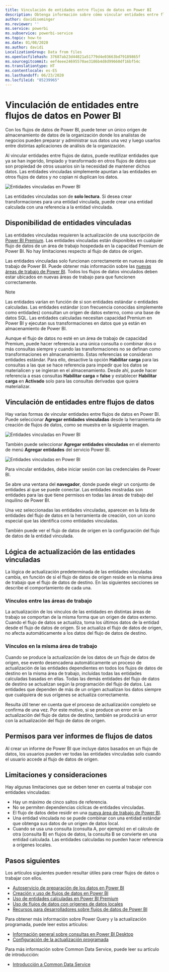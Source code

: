 ```yaml
---
title: Vinculación de entidades entre flujos de datos en Power BI
description: Obtenga información sobre cómo vincular entidades entre flujos de datos en Power BI.
author: davidiseminger
ms.reviewer: ''
ms.service: powerbi
ms.subservice: powerbi-service
ms.topic: how-to
ms.date: 01/08/2020
ms.author: davidi
LocalizationGroup: Data from files
ms.openlocfilehash: 37687ab23d44821a51779d4e03663bd79189865f
ms.sourcegitcommit: eef4eee24695570ae3186b4d8d99660df16bf54c
ms.translationtype: HT
ms.contentlocale: es-ES
ms.lasthandoff: 06/23/2020
ms.locfileid: "85239965"
---
```

# <a name="link-entities-between-dataflows-in-power-bi"></a>Vinculación de entidades entre flujos de datos en Power BI

Con los flujos de datos de Power BI, puede tener un único origen de almacenamiento de datos de la organización donde los analistas de negocios pueden preparar y administrar sus datos una vez y luego usarlos entre distintas aplicaciones de análisis de la organización. 

Al vincular entidades entre flujos de datos, puede reutilizar entidades que ya se han ingerido, limpiado y transformado en otros flujos de datos que son propiedad de otros usuarios sin la necesidad de mantener dichos datos. Las entidades vinculadas simplemente apuntan a las entidades en otros flujos de datos y *no* copian ni duplican los datos.

![Entidades vinculadas en Power BI](media/service-dataflows-linked-entities/linked-entities_00.png)

Las entidades vinculadas son de **solo lectura**. Si desea crear transformaciones para una entidad vinculada, puede crear una entidad calculada con una referencia a la entidad vinculada.

## <a name="linked-entity-availability"></a>Disponibilidad de entidades vinculadas

Las entidades vinculadas requieren la actualización de una suscripción de [Power BI Premium](../admin/service-premium-what-is.md). Las entidades vinculadas están disponibles en cualquier flujo de datos de un área de trabajo hospedada en la capacidad Premium de Power BI. No hay limitaciones respecto al flujo de datos de origen.

Las entidades vinculadas solo funcionan correctamente en nuevas áreas de trabajo de Power BI. Puede obtener más información sobre las [nuevas áreas de trabajo de Power BI](../collaborate-share/service-create-the-new-workspaces.md). Todos los flujos de datos vinculados deben estar ubicados en nuevas áreas de trabajo para que funcionen correctamente.

> [!NOTE]
> Las entidades varían en función de si son entidades estándar o entidades calculadas. Las entidades estándar (con frecuencia conocidas simplemente como entidades) consultan un origen de datos externo, como una base de datos SQL. Las entidades calculadas necesitan capacidad Premium en Power BI y ejecutan sus transformaciones en datos que ya están en almacenamiento de Power BI. 
>
>Aunque el flujo de datos no esté en un área de trabajo de capacidad Premium, puede hacer referencia a una única consulta o combinar dos o más consultas siempre y cuando las transformaciones no se definan como transformaciones en almacenamiento. Estas referencias se consideran entidades estándar. Para ello, desactive la opción **Habilitar carga** para las consultas a las que se hace referencia para impedir que los datos se materialicen y se ingieran en el almacenamiento. Desde ahí, puede hacer referencia a esas consultas **Habilitar carga = false** y establecer **Habilitar carga** en **Activado** solo para las consultas derivadas que quiera materializar.


## <a name="how-to-link-entities-between-dataflows"></a>Vinculación de entidades entre flujos de datos

Hay varias formas de vincular entidades entre flujos de datos en Power BI. Puede seleccionar **Agregar entidades vinculadas** desde la herramienta de creación de flujos de datos, como se muestra en la siguiente imagen. 

![Entidades vinculadas en Power BI](media/service-dataflows-linked-entities/linked-entities_00.png)

También puede seleccionar **Agregar entidades vinculadas** en el elemento de menú **Agregar entidades** del servicio Power BI.

![Entidades vinculadas en Power BI](media/service-dataflows-linked-entities/linked-entities_01.png)

Para vincular entidades, debe iniciar sesión con las credenciales de Power BI.

Se abre una ventana del **navegador**, donde puede elegir un conjunto de entidades al que se puede conectar. Las entidades mostradas son entidades para las que tiene permisos en todas las áreas de trabajo del inquilino de Power BI. 

Una vez seleccionadas las entidades vinculadas, aparecen en la lista de entidades del flujo de datos en la herramienta de creación, con un icono especial que las identifica como entidades vinculadas.

También puede ver el flujo de datos de origen en la configuración del flujo de datos de la entidad vinculada.

## <a name="refresh-logic-of-linked-entities"></a>Lógica de actualización de las entidades vinculadas
La lógica de actualización predeterminada de las entidades vinculadas cambia, en función de si el flujo de datos de origen reside en la misma área de trabajo que el flujo de datos de destino. En las siguientes secciones se describe el comportamiento de cada una.

### <a name="links-between-workspaces"></a>Vínculos entre las áreas de trabajo

La actualización de los vínculos de las entidades en distintas áreas de trabajo se comportan de la misma forma que un origen de datos externo. Cuando el flujo de datos se actualiza, toma los últimos datos de la entidad desde el flujo de datos de origen. Si se actualiza el flujo de datos de origen, no afecta automáticamente a los datos del flujo de datos de destino.

### <a name="links-in-the-same-workspace"></a>Vínculos en la misma área de trabajo

Cuando se produce la actualización de los datos de un flujo de datos de origen, ese evento desencadena automáticamente un proceso de actualización de las entidades dependientes en todos los flujos de datos de destino en la misma área de trabajo, incluidas todas las entidades calculadas basadas en ellas. Todas las demás entidades del flujo de datos de destino se actualizan según la programación del flujo de datos. Las entidades que dependen de más de un origen actualizan los datos siempre que cualquiera de sus orígenes se actualiza correctamente.

Resulta útil tener en cuenta que el proceso de actualización completo se confirma de una vez. Por este motivo, si se produce un error en la actualización del flujo de datos de destino, también se producirá un error con la actualización del flujo de datos de origen.

## <a name="permissions-when-viewing-reports-from-dataflows"></a>Permisos para ver informes de flujos de datos

Al crear un informe de Power BI que incluye datos basados en un flujo de datos, los usuarios pueden ver todas las entidades vinculadas solo cuando el usuario accede al flujo de datos de origen.

## <a name="limitations-and-considerations"></a>Limitaciones y consideraciones

Hay algunas limitaciones que se deben tener en cuenta al trabajar con entidades vinculadas:

* Hay un máximo de cinco saltos de referencia.
* No se permiten dependencias cíclicas de entidades vinculadas.
* El flujo de datos debe residir en una [nueva área de trabajo de Power BI](../collaborate-share/service-create-the-new-workspaces.md).
* Una entidad vinculada no se puede combinar con una entidad estándar que obtenga sus datos de un origen de datos local.
* Cuando se usa una consulta (consulta A, por ejemplo) en el cálculo de otra (consulta B) en flujos de datos, la consulta B se convierte en una entidad calculada. Las entidades calculadas no pueden hacer referencia a orígenes locales.


## <a name="next-steps"></a>Pasos siguientes

Los artículos siguientes pueden resultar útiles para crear flujos de datos o trabajar con ellos. 

* [Autoservicio de preparación de los datos en Power BI](service-dataflows-overview.md)
* [Creación y uso de flujos de datos en Power BI](service-dataflows-create-use.md)
* [Uso de entidades calculadas en Power BI Premium](service-dataflows-computed-entities-premium.md)
* [Uso de flujos de datos con orígenes de datos locales](service-dataflows-on-premises-gateways.md)
* [Recursos para desarrolladores sobre flujos de datos de Power BI](service-dataflows-developer-resources.md)

Para obtener más información sobre Power Query y la actualización programada, puede leer estos artículos:
* [Información general sobre consultas en Power BI Desktop](desktop-query-overview.md)
* [Configuración de la actualización programada](../connect-data/refresh-scheduled-refresh.md)

Para más información sobre Common Data Service, puede leer su artículo de introducción:
* [Introducción a Common Data Service](https://docs.microsoft.com/powerapps/common-data-model/overview)
